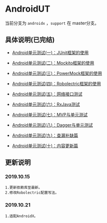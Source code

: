 # AndroidUT

当前分支为 `androidx` ，`support` 在 master分支。

## 具体说明(已完结)

- [Android单元测试(一)：JUnit框架的使用](http://blog.csdn.net/qq_17766199/article/details/78243176)

- [Android单元测试(二)：Mockito框架的使用](http://blog.csdn.net/qq_17766199/article/details/78450007)

- [Android单元测试(三)：PowerMock框架的使用](http://blog.csdn.net/qq_17766199/article/details/78573390)

- [Android单元测试(四)：Robolectric框架的使用](http://blog.csdn.net/qq_17766199/article/details/78710177)

- [Android单元测试(五)：网络接口测试](http://blog.csdn.net/qq_17766199/article/details/78881992)

- [Android单元测试(六)：RxJava测试](http://blog.csdn.net/qq_17766199/article/details/78989664)

- [Android单元测试(七)：MVP与单元测试](http://blog.csdn.net/qq_17766199/article/details/79183901)

- [Android单元测试(八)：Dagger与单元测试](http://blog.csdn.net/qq_17766199/article/details/79277483)

- [Android单元测试(九)：查漏补缺篇](https://blog.csdn.net/qq_17766199/article/details/80321318)

- [Android单元测试(十)：内容更新篇](https://weilu.blog.csdn.net/article/details/102992559)

## 更新说明

### 2019.10.15

    1.更新依赖库至最新。
    2.修改Robolectric配置写法。
    
### 2019.10.21

    1.适配AndroidX。